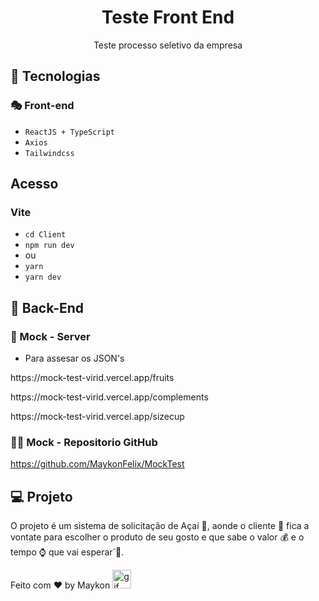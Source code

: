 <h1 align="center"> Teste Front End </h1>

<p align="center">
Teste processo seletivo da empresa<br/>
</p>

## 🧭 Tecnologias

### 🎭 Front-end
+ `ReactJS + TypeScript`
+ `Axios`
+ `Tailwindcss`


## Acesso

### Vite

+ `cd Client`
+ `npm run dev` 
+ ou 
+ `yarn`
+ `yarn dev`


## 🧰 Back-End 
### 💾 Mock - Server

+ Para assesar os JSON's 
<p>https://mock-test-virid.vercel.app/fruits</p>
<p>https://mock-test-virid.vercel.app/complements</p>
<p>https://mock-test-virid.vercel.app/sizecup</p>

### 🐱‍👤 Mock - Repositorio GitHub

https://github.com/MaykonFelix/MockTest

## 💻 Projeto

O projeto é um sistema de solicitação de Açaí 🍨, aonde o cliente 👩 fica a vontate para escolher o produto de seu gosto e que sabe o valor 💰 e o tempo ⌚ que vai esperar´🚀.


Feito com ♥ by Maykon <img src="https://github.com/abdoachhoubi/abdoachhoubi/blob/main/gifs/Hi.gif" width="30" alt="gif" />